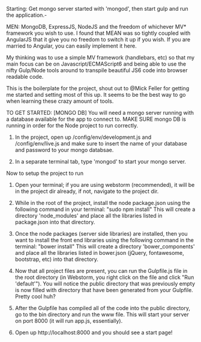 Starting: Get mongo server started with 'mongod', then start gulp and run the application.-

MEN: MongoDB, ExpressJS, NodeJS and the freedom of whichever MV* framework you wish to use. I found that MEAN was so tightly coupled with AngularJS that it give you no freedom to switch it up if you wish. If you are married to Angular, you can easily implement it here.

My thinking was to use a simple MV framework (handlebars, etc) so that my main focus can be on Javascript/ECMAScript6 and being able to use the nifty Gulp/Node tools around to transpile beautiful JS6 code into browser readable code.

This is the boilerplate for the project, shout out to @Mick Feller for getting me started and setting most of this up. It seems to be the best way to go when learning these crazy amount of tools.

TO GET STARTED: 
[MONGO DB]
You will need a mongo server running with a database available for the app to connect to. MAKE SURE mongo DB is running in order for the Node project to run correctly.
1) In the project, open up /config/env/development.js and /config/env/live.js and make sure to insert the name of your database and password to your mongo databsae.

2) In a separate terminal tab, type 'mongod' to start your mongo server.

Now to setup the project to run
1) Open your terminal; if you are using webstorm (recommended), it will be in the project dir already, if not, navigate to the project dir.

2) While in the root of the project, install the node package.json using the following command in your terminal: "sudo npm install"
This will create a directory 'node_modules' and place all the libraries listed in package.json into that directory.

3) Once the node packages (server side libraries) are installed, then you want to install the front end libraries using the following command in the terminal: "bower install"
This will create a directory 'bower_components' and place all the libraries listed in bower.json (jQuery, fontawesome, bootstrap, etc) into that directory.

4) Now that all project files are present, you can run the Gulpfile.js file in the root directory (in Webstorm, you right click on the file and click "Run 'default'"). You will notice the public directory that was previously empty is now filled with directory that have been generated from your Gulpfile. Pretty cool huh?

5) After the Gulpfile has compiled all of the code into the public directory, go to the bin directory and run the www file. This will start your server on port 8000 (it will run app.js, essentially).

6) Open up http://localhost:8000 and you should see a start page!